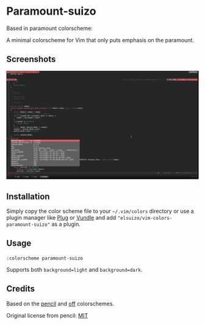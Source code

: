 # Paramount-suizo

Based in paramount colorscheme:

[paramount]: https://github.com/owickstrom/vim-colors-paramount

A minimal colorscheme for Vim that only puts emphasis on the paramount.

## Screenshots

![](screenshots/vim-paramount-suizo2.png)

## Installation

Simply copy the color scheme file to your `~/.vim/colors`
directory or use a plugin manager like [Plug][] or [Vundle][] and add
`"elsuizo/vim-colors-paramount-suizo"` as a plugin.

[vundle]: https://github.com/gmarik/Vundle.vim
[plug]: https://github.com/junegunn/vim-plug

## Usage

```
:colorscheme paramount-suizo
```

Supports both `background=light` and `background=dark`.

## Credits

Based on the [pencil][] and [off][] colorschemes.

[pencil]: https://github.com/reedes/vim-colors-pencil
[off]: https://github.com/reedes/vim-colors-off


Original license from pencil: [MIT](LICENSE)
